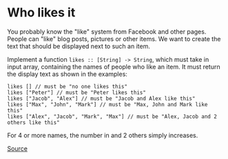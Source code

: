 # Who likes it

You probably know the "like" system from Facebook and other pages.
People can "like" blog posts, pictures or other items. We want to
create the text that should be displayed next to such an item.

Implement a function `likes :: [String] -> String`, which must take
in input array, containing the names of people who like an item. It
must return the display text as shown in the examples:
<!-- markdownlint-disable MD013 -->
```text
likes [] // must be "no one likes this"
likes ["Peter"] // must be "Peter likes this"
likes ["Jacob", "Alex"] // must be "Jacob and Alex like this"
likes ["Max", "John", "Mark"] // must be "Max, John and Mark like this"
likes ["Alex", "Jacob", "Mark", "Max"] // must be "Alex, Jacob and 2 others like this"
```
<!-- markdownlint-enable MD013 -->

For 4 or more names, the number in and 2 others simply increases.

[Source](https://www.codewars.com/kata/5266876b8f4bf2da9b000362/train/python)